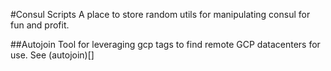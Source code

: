 #Consul Scripts
A place to store random utils for manipulating consul for fun and profit.

##Autojoin
Tool for leveraging gcp tags to find remote GCP datacenters for use. See (autojoin)[]